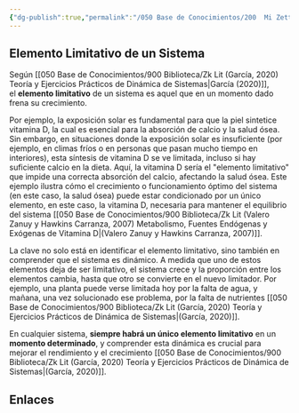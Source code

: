 ```yaml
---
{"dg-publish":true,"permalink":"/050 Base de Conocimientos/200  Mi Zettelkasten/040 Teoría General de Sistemas (TGS)/Zk Elemento Limitativo de un Sistema/","tags":["elementoLimitativo"]}
---
```


## Elemento Limitativo de un Sistema
Según [[050 Base de Conocimientos/900 Biblioteca/Zk Lit (García, 2020) Teoría y Ejercicios Prácticos de Dinámica de Sistemas\|García (2020)]], el **elemento limitativo** de un sistema es aquel que en un momento dado frena su crecimiento. 

Por ejemplo, la exposición solar es fundamental para que la piel sintetice vitamina D, la cual es esencial para la absorción de calcio y la salud ósea. Sin embargo, en situaciones donde la exposición solar es insuficiente (por ejemplo, en climas fríos o en personas que pasan mucho tiempo en interiores), esta síntesis de vitamina D se ve limitada, incluso si hay suficiente calcio en la dieta. Aquí, la vitamina D sería el "elemento limitativo" que impide una correcta absorción del calcio, afectando la salud ósea. Este ejemplo ilustra cómo el crecimiento o funcionamiento óptimo del sistema (en este caso, la salud ósea) puede estar condicionado por un único elemento, en este caso, la vitamina D, necesaria para mantener el equilibrio del sistema [[050 Base de Conocimientos/900 Biblioteca/Zk Lit (Valero Zanuy y Hawkins Carranza, 2007) Metabolismo, Fuentes Endógenas y Exógenas de Vitamina D\|(Valero Zanuy y Hawkins Carranza, 2007)]].

La clave no solo está en identificar el elemento limitativo, sino también en comprender que el sistema es dinámico. A medida que uno de estos elementos deja de ser limitativo, el sistema crece y la proporción entre los elementos cambia, hasta que otro se convierte en el nuevo limitador. Por ejemplo, una planta puede verse limitada hoy por la falta de agua, y mañana, una vez solucionado ese problema, por la falta de nutrientes [[050 Base de Conocimientos/900 Biblioteca/Zk Lit (García, 2020) Teoría y Ejercicios Prácticos de Dinámica de Sistemas\|(García, 2020)]].

En cualquier sistema, **siempre habrá un único elemento limitativo** en un **momento determinado**, y comprender esta dinámica es crucial para mejorar el rendimiento y el crecimiento [[050 Base de Conocimientos/900 Biblioteca/Zk Lit (García, 2020) Teoría y Ejercicios Prácticos de Dinámica de Sistemas\|(García, 2020)]].

## Enlaces
